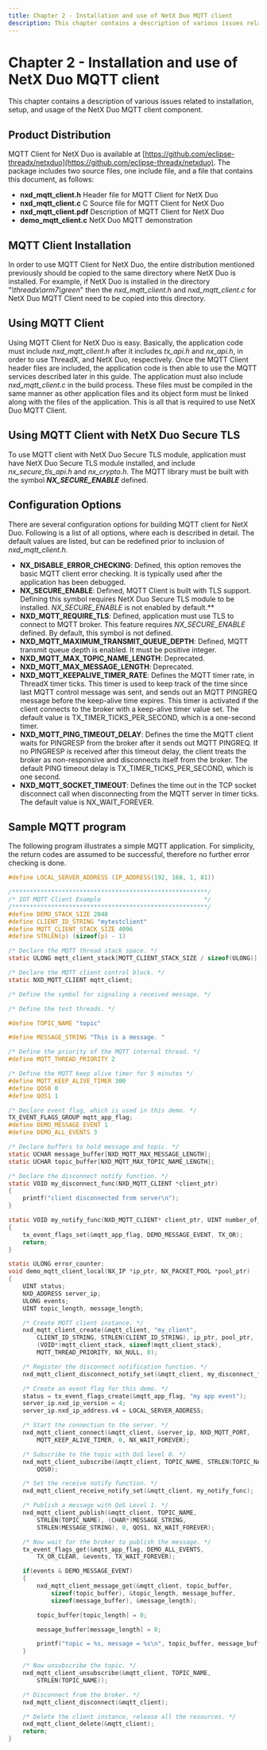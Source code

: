 ```yaml
---
title: Chapter 2 - Installation and use of NetX Duo MQTT client
description: This chapter contains a description of various issues related to installation, setup, and usage of the NetX Duo MQTT Client component.
---
```


# Chapter 2 - Installation and use of NetX Duo MQTT client

This chapter contains a description of various issues related to installation, setup, and usage of the NetX Duo MQTT client component.

## Product Distribution

MQTT Client for NetX Duo is available at [https://github.com/eclipse-threadx/netxduo](https://github.com/eclipse-threadx/netxduo). The package includes two source files, one include file, and a file that contains this document, as follows:

- **nxd_mqtt_client.h** Header file for MQTT Client for NetX Duo
- **nxd_mqtt_client.c** C Source file for MQTT Client for NetX Duo
- **nxd_mqtt_client.pdf** Description of MQTT Client for NetX Duo
- **demo_mqtt_client.c** NetX Duo MQTT demonstration

## MQTT Client Installation

In order to use MQTT Client for NetX Duo, the entire distribution mentioned previously should be copied to the same directory where NetX Duo is installed. For example, if NetX Duo is installed in the directory "*\threadx\arm7\green*" then the *nxd_mqtt_client.h* and *nxd_mqtt_client.c* for NetX Duo MQTT Client need to be copied into this directory.

## Using MQTT Client

Using MQTT Client for NetX Duo is easy. Basically, the application code must include *nxd_mqtt_client.h* after it includes *tx_api.h* and *nx_api.h*, in order to use ThreadX, and NetX Duo, respectively. Once the MQTT Client header files are included, the application code is then able to use the MQTT services described later in this guide. The application must also include *nxd_mqtt_client.c* in the build process. These files must be compiled in the same manner as other application files and its object form must be linked along with the files of the application. This is all that is required to use NetX Duo MQTT Client.

## Using MQTT Client with NetX Duo Secure TLS

To use MQTT client with NetX Duo Secure TLS module, application must have NetX Duo Secure TLS module installed, and include *nx_secure_tls_api.h* and *nx_crypto.h*. The MQTT library must be built with the symbol ***NX_SECURE_ENABLE*** defined.

## Configuration Options

There are several configuration options for building MQTT client for NetX Duo. Following is a list of all options, where each is described in detail. The default values are listed, but can be redefined prior to inclusion of *nxd_mqtt_client.h.*

- **NX_DISABLE_ERROR_CHECKING**: Defined, this option removes the
basic MQTT client error checking. It is typically used after the
application has been debugged.
- **NX_SECURE_ENABLE**: Defined, MQTT Client is built with TLS support.
Defining this symbol requires NetX Duo Secure TLS module to be installed.
*NX_SECURE_ENABLE* is not enabled by default.**
- **NXD_MQTT_REQUIRE_TLS**: Defined, application must use TLS to
connect to MQTT broker. This feature requires *NX_SECURE_ENABLE*
defined. By default, this symbol is not defined.
- **NXD_MQTT_MAXIMUM_TRANSMIT_QUEUE_DEPTH**: Defined, MQTT transmit queue depth is enabled. It must be positive integer.
- **NXD_MQTT_MAX_TOPIC_NAME_LENGTH**: Deprecated.
- **NXD_MQTT_MAX_MESSAGE_LENGTH**: Deprecated.
- **NXD_MQTT_KEEPALIVE_TIMER_RATE**: Defines the MQTT timer rate, in ThreadX timer ticks. This timer is used to keep track of the time since last MQTT control message was sent, and sends out an MQTT PINGREQ message before the keep-alive time expires. This timer is activated if the client connects to the broker with a keep-alive timer value set. The default value is TX_TIMER_TICKS_PER_SECOND, which is a one-second timer.
- **NXD_MQTT_PING_TIMEOUT_DELAY**: Defines the time the MQTT client waits for PINGRESP from the broker after it sends out MQTT PINGREQ. If no PINGRESP is received after this timeout delay, the client treats the broker as non-responsive and disconnects itself from the broker. The default PING timeout delay is TX_TIMER_TICKS_PER_SECOND, which is one second.
- **NXD_MQTT_SOCKET_TIMEOUT**: Defines the time out in the TCP socket disconnect call when disconnecting from the MQTT server in timer ticks. The default value is NX_WAIT_FOREVER.

## Sample MQTT program

The following program illustrates a simple MQTT application. For simplicity, the return codes are assumed to be successful, therefore no further error checking is done.

```c
#define LOCAL_SERVER_ADDRESS (IP_ADDRESS(192, 168, 1, 81))

/*******************************************************/
/* IOT MQTT Client Example                             */
/*******************************************************/
#define DEMO_STACK_SIZE 2048
#define CLIENT_ID_STRING "mytestclient"
#define MQTT_CLIENT_STACK_SIZE 4096
#define STRLEN(p) (sizeof(p) - 1)

/* Declare the MQTT thread stack space. */
static ULONG mqtt_client_stack[MQTT_CLIENT_STACK_SIZE / sizeof(ULONG)];

/* Declare the MQTT client control block. */
static NXD_MQTT_CLIENT mqtt_client;

/* Define the symbol for signaling a received message. */

/* Define the test threads. */

#define TOPIC_NAME "topic"

#define MESSAGE_STRING "This is a message. "

/* Define the priority of the MQTT internal thread. */
#define MQTT_THREAD_PRIORITY 2

/* Define the MQTT keep alive timer for 5 minutes */
#define MQTT_KEEP_ALIVE_TIMER 300
#define QOS0 0
#define QOS1 1

/* Declare event flag, which is used in this demo. */
TX_EVENT_FLAGS_GROUP mqtt_app_flag;
#define DEMO_MESSAGE_EVENT 1
#define DEMO_ALL_EVENTS 3

/* Declare buffers to hold message and topic. */
static UCHAR message_buffer[NXD_MQTT_MAX_MESSAGE_LENGTH];
static UCHAR topic_buffer[NXD_MQTT_MAX_TOPIC_NAME_LENGTH];

/* Declare the disconnect notify function. */
static VOID my_disconnect_func(NXD_MQTT_CLIENT *client_ptr)
{
    printf("client disconnected from server\n");
}

static VOID my_notify_func(NXD_MQTT_CLIENT* client_ptr, UINT number_of_messages)
{
    tx_event_flags_set(&mqtt_app_flag, DEMO_MESSAGE_EVENT, TX_OR);
    return;
}

static ULONG error_counter;
void demo_mqtt_client_local(NX_IP *ip_ptr, NX_PACKET_POOL *pool_ptr)
{
    UINT status;
    NXD_ADDRESS server_ip;
    ULONG events;
    UINT topic_length, message_length;

    /* Create MQTT client instance. */
    nxd_mqtt_client_create(&mqtt_client, "my_client",
        CLIENT_ID_STRING, STRLEN(CLIENT_ID_STRING), ip_ptr, pool_ptr,
        (VOID*)mqtt_client_stack, sizeof(mqtt_client_stack),
        MQTT_THREAD_PRIORITY, NX_NULL, 0);

    /* Register the disconnect notification function. */
    nxd_mqtt_client_disconnect_notify_set(&mqtt_client, my_disconnect_func);

    /* Create an event flag for this demo. */
    status = tx_event_flags_create(&mqtt_app_flag, "my app event");
    server_ip.nxd_ip_version = 4;
    server_ip.nxd_ip_address.v4 = LOCAL_SERVER_ADDRESS;

    /* Start the connection to the server. */
    nxd_mqtt_client_connect(&mqtt_client, &server_ip, NXD_MQTT_PORT, 
        MQTT_KEEP_ALIVE_TIMER, 0, NX_WAIT_FOREVER);

    /* Subscribe to the topic with QoS level 0. */
    nxd_mqtt_client_subscribe(&mqtt_client, TOPIC_NAME, STRLEN(TOPIC_NAME),
        QOS0);

    /* Set the receive notify function. */
    nxd_mqtt_client_receive_notify_set(&mqtt_client, my_notify_func);

    /* Publish a message with QoS Level 1. */
    nxd_mqtt_client_publish(&mqtt_client, TOPIC_NAME,
        STRLEN(TOPIC_NAME), (CHAR*)MESSAGE_STRING, 
        STRLEN(MESSAGE_STRING), 0, QOS1, NX_WAIT_FOREVER);

    /* Now wait for the broker to publish the message. */
    tx_event_flags_get(&mqtt_app_flag, DEMO_ALL_EVENTS,
        TX_OR_CLEAR, &events, TX_WAIT_FOREVER);

    if(events & DEMO_MESSAGE_EVENT)
    {
        nxd_mqtt_client_message_get(&mqtt_client, topic_buffer,
            sizeof(topic_buffer), &topic_length, message_buffer,
            sizeof(message_buffer), &message_length);

        topic_buffer[topic_length] = 0;

        message_buffer[message_length] = 0;

        printf("topic = %s, message = %s\n", topic_buffer, message_buffer);
    }

    /* Now unsubscribe the topic. */
    nxd_mqtt_client_unsubscribe(&mqtt_client, TOPIC_NAME,
        STRLEN(TOPIC_NAME));

    /* Disconnect from the broker. */
    nxd_mqtt_client_disconnect(&mqtt_client);

    /* Delete the client instance, release all the resources. */
    nxd_mqtt_client_delete(&mqtt_client);
    return;
}
```
